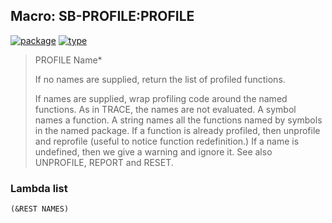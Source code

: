 ## Macro: SB-PROFILE:PROFILE
[![package](https://img.shields.io/badge/Package-SB--PROFILE-5f9ea0.svg?style=social&colorA=999999)](../) [![type](https://img.shields.io/badge/Type-Macro-5f9ea0.svg?style=social&colorA=999999)](../#macro) 

> PROFILE Name*
> 
> If no names are supplied, return the list of profiled functions.
> 
> If names are supplied, wrap profiling code around the named functions.
> As in TRACE, the names are not evaluated. A symbol names a function.
> A string names all the functions named by symbols in the named
> package. If a function is already profiled, then unprofile and
> reprofile (useful to notice function redefinition.)  If a name is
> undefined, then we give a warning and ignore it. See also
> UNPROFILE, REPORT and RESET.

### Lambda list
```
(&REST NAMES)
```
